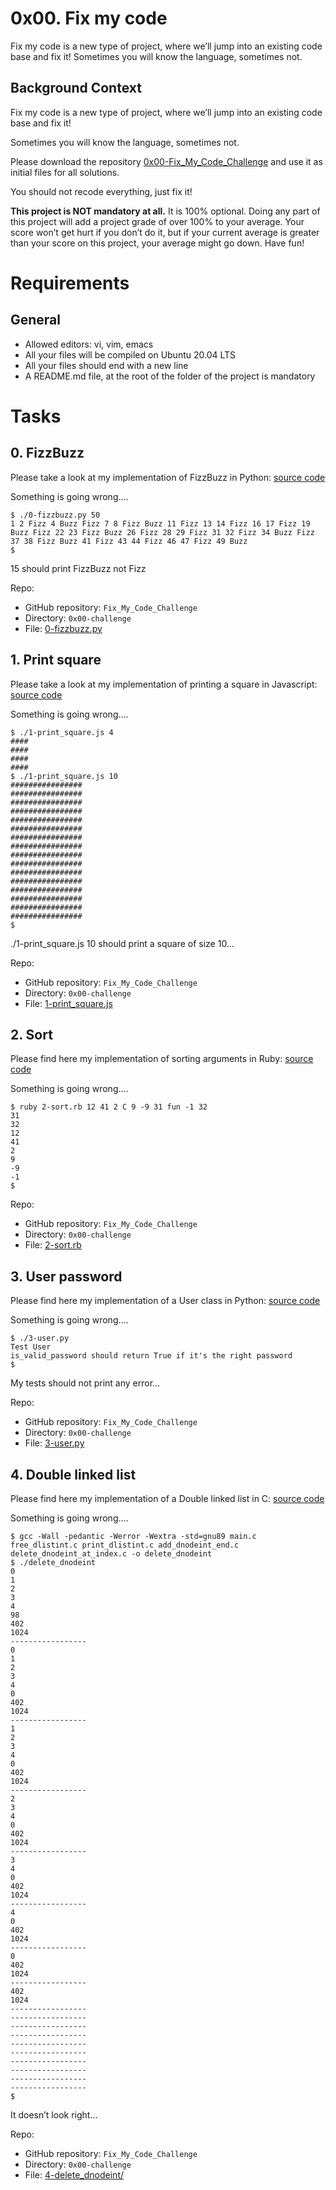 # 0x00. Fix my code
Fix my code is a new type of project, where we’ll jump into an existing code base and fix it!  Sometimes you will know the language, sometimes not.

## Background Context
Fix my code is a new type of project, where we’ll jump into an existing code base and fix it!

Sometimes you will know the language, sometimes not.

Please download the repository [0x00-Fix_My_Code_Challenge](https://github.com/holbertonschool/0x00-Fix_My_Code_Challenge) and use it as initial files for all solutions.

You should not recode everything, just fix it!

<b>This project is NOT mandatory at all.</b> It is 100% optional. Doing any part of this project will add a project grade of over 100% to your average. Your score won’t get hurt
if you don’t do it, but if your current average is greater than your score on this project, your average might go down. Have fun!

# Requirements
## General
* Allowed editors: vi, vim, emacs
* All your files will be compiled on Ubuntu 20.04 LTS
* All your files should end with a new line
* A README.md file, at the root of the folder of the project is mandatory

# Tasks
## 0. FizzBuzz
Please take a look at my implementation of FizzBuzz in Python: [source code](https://github.com/holbertonschool/0x00-Fix_My_Code_Challenge/blob/master/0-fizzbuzz.py)

Something is going wrong….
```
$ ./0-fizzbuzz.py 50
1 2 Fizz 4 Buzz Fizz 7 8 Fizz Buzz 11 Fizz 13 14 Fizz 16 17 Fizz 19 Buzz Fizz 22 23 Fizz Buzz 26 Fizz 28 29 Fizz 31 32 Fizz 34 Buzz Fizz 37 38 Fizz Buzz 41 Fizz 43 44 Fizz 46 47 Fizz 49 Buzz
$
```
15 should print FizzBuzz not Fizz

Repo:

* GitHub repository: ``Fix_My_Code_Challenge``
* Directory: ``0x00-challenge``
* File: [0-fizzbuzz.py](./0x00-challenge/0-fizzbuzz.py/)

## 1. Print square
Please take a look at my implementation of printing a square in Javascript: [source code](https://github.com/holbertonschool/0x00-Fix_My_Code_Challenge/blob/master/1-print_square.js)

Something is going wrong….
```
$ ./1-print_square.js 4
####
####
####
####
$ ./1-print_square.js 10
################
################
################
################
################
################
################
################
################
################
################
################
################
################
################
################
$
```
./1-print_square.js 10 should print a square of size 10…

Repo:

* GitHub repository: ``Fix_My_Code_Challenge``
* Directory: ``0x00-challenge``
* File: [1-print_square.js](./0x00-challenge/1-print_square.js/)

## 2. Sort
Please find here my implementation of sorting arguments in Ruby: [source code](https://github.com/holbertonschool/0x00-Fix_My_Code_Challenge/blob/master/2-sort.rb)

Something is going wrong….
```
$ ruby 2-sort.rb 12 41 2 C 9 -9 31 fun -1 32
31
32
12
41
2
9
-9
-1
$
```
Repo:

* GitHub repository: ``Fix_My_Code_Challenge``
* Directory: ``0x00-challenge``
* File: [2-sort.rb](./0x00-challenge/2-sort.rb/)

## 3. User password
Please find here my implementation of a User class in Python: [source code](https://github.com/holbertonschool/0x00-Fix_My_Code_Challenge/blob/master/3-user.py)

Something is going wrong….
```
$ ./3-user.py 
Test User
is_valid_password should return True if it's the right password
$
```
My tests should not print any error…

Repo:

* GitHub repository: ``Fix_My_Code_Challenge``
* Directory: ``0x00-challenge``
* File: [3-user.py](./0x00-challenge/0x00-challenge/3-user.py/)

## 4. Double linked list
Please find here my implementation of a Double linked list in C: [source code](https://github.com/holbertonschool/0x00-Fix_My_Code_Challenge/tree/master/4-delete_dnodeint)

Something is going wrong….
```
$ gcc -Wall -pedantic -Werror -Wextra -std=gnu89 main.c free_dlistint.c print_dlistint.c add_dnodeint_end.c delete_dnodeint_at_index.c -o delete_dnodeint
$ ./delete_dnodeint 
0
1
2
3
4
98
402
1024
-----------------
0
1
2
3
4
0
402
1024
-----------------
1
2
3
4
0
402
1024
-----------------
2
3
4
0
402
1024
-----------------
3
4
0
402
1024
-----------------
4
0
402
1024
-----------------
0
402
1024
-----------------
402
1024
-----------------
-----------------
-----------------
-----------------
-----------------
-----------------
-----------------
-----------------
-----------------
-----------------
$
```
It doesn’t look right…

Repo:

* GitHub repository: ``Fix_My_Code_Challenge``
* Directory: ``0x00-challenge``
* File: [4-delete_dnodeint/](./0x00-challenge/4-delete_dnodeint/)
